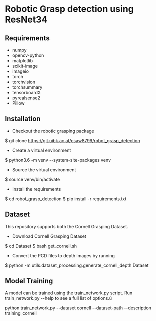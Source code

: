 # Robotic Grasp detection using ResNet34

## Requirements

* numpy
* opencv-python
* matplotlib
* scikit-image
* imageio
* torch
* torchvision
* torchsummary
* tensorboardX
* pyrealsense2
* Pillow

## Installation 

* Checkout the robotic grasping package

$ git clone https://git.uibk.ac.at/csaw8799/robot_grasp_detection

* Create a virtual environment

$ python3.6 -m venv --system-site-packages venv

* Source the virtual environment

$ source venv/bin/activate

* Install the requirements

$ cd robot_grasp_detection
$ pip install -r requirements.txt

## Dataset

This repository supports both the Cornell Grasping Dataset.

* Download Cornell Grasping Dataset

$ cd Dataset
$ bash get_cornell.sh

* Convert the PCD files to depth images by running 

$ python -m utils.dataset_processing.generate_cornell_depth Dataset

## Model Training

A model can be trained using the train_network.py script. Run train_network.py --help to see a full list of options.ù

python train_network.py --dataset cornell --dataset-path <Path To Dataset> --description training_cornell

